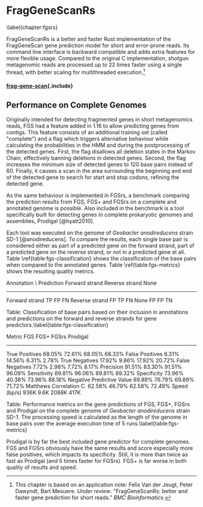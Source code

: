# FragGeneScanRs
\label{chapter:fgsrs}

FragGeneScanRs is a better and faster Rust implementation of the
FragGeneScan gene prediction model for short and error-prone reads. Its
command line interface is backward compatible and adds extra features
for more flexible usage. Compared to the original C implementation,
shotgun metagenomic reads are processed up to 22 times faster using a
single thread, with better scaling for multithreaded execution.[^foot:fgsrs]

[^foot:fgsrs]: This chapter is based on an application note:
    Felix Van der Jeugt, Peter Dawyndt, Bart Mesuere. *Under review*.
    "FragGeneScanRs: better and faster gene prediction for short reads."
    *BMC Bioinformatics*.

#### [frag-gene-scan](main.md){.include}

## Performance on Complete Genomes

Originally intended for detecting fragmented genes in short metagenomics
reads, FGS had a feature added in 1.16 to allow predicting genes from
contigs. This feature consists of an additional training set (called
"complete") and a flag which triggers alternative behaviour while
calculating the probabilities in the HMM and during the postprocessing
of the detected genes. First, the flag disallows all deletion states
in the Markov Chain, effectively banning deletions in detected genes.
Second, the flag increases the minimum size of detected genes to
120 base pairs instead of 60. Finally, it causes a scan in the area
surrounding the beginning and end of the detected gene to search for
start and stop codons, refining the detected gene.

As the same behaviour is implemented in FGSrs, a benchmark comparing
the prediction results from FGS, FGS+ and FGSrs on a complete and
annotated genome is possible. Also included in the benchmark is a tool
specifically built for detecting genes in complete prokaryotic genomes
and assemblies, Prodigal [@hyatt2010].

Each tool was executed on the genome of *Geobacter anodireducens*
strain SD-1 [@anodireducens]. To compare the results, each single base
pair is considered either as part of a predicted gene on the forward
strand, part of a predicted gene on the reverse strand, or not in a
predicted gene at all. Table \ref{table:fgs-classification} shows the
classification of the base pairs when compared to the annotated genes.
Table \ref{table:fgs-metrics} shows the resulting quality metrics.

 Annotation \\ Prediction  Forward strand  Reverse strand  None
 ------------------------- --------------- --------------- ---------------
 Forward strand            TP              FP              FN
 Reverse strand            FP              TP              FN
 None                      FP              FP              TN

 Table: Classification of base pairs based on their inclusion in
 annotations and predictions on the forward and reverse strands for gene
 predictors.\label{table:fgs-classification}

 Metric                           FGS      FGS+     FGSrs  Prodigal
 -------------------------- --------- --------- --------- ---------
 True Positives                68.05%    72.61%    68.05%    68.33%
 False Positives                6.31%    14.56%     6.31%     2.78%
 True Negatives                17.92%     9.86%    17.92%    20.72%
 False Negatives                7.72%     2.98%     7.72%     8.17%
 Precision                     91.51%    83.30%    91.51%    96.09%
 Sensitivity                   89.81%    96.06%    89.81%    89.32%
 Specificity                   73.96%    40.38%    73.96%    88.18%
 Negative Predictive Value     69.89%    76.79%    69.89%    71.72%
 Matthews Correlation C.       62.58%    46.79%    62.58%    72.49%
 Speed (bp/s)                    936K      9.6K     2088K      417K

 Table: Performance metrics on the gene predictions of FGS, FGS+, FGSrs
 and Prodigal on the complete genome of *Geobacter anodireducens*
 strain SD-1. The processing speed is calculated as the length of
 the genome in base pairs over the average execution time of 5
 runs.\label{table:fgs-metrics}

Prodigal is by far the best included gene predictor for complete
genomes. FGS and FGSrs obviously have the same results and score
especially more false positives, which impacts its specificity. Still,
it is more than twice as fast as Prodigal (and 5 times faster for
FGSrs). FGS+ is far worse in both quality of results and speed.